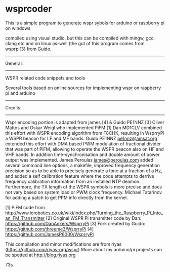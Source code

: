 # wsprcoder

This is  a simple program to generate wspr sybols for  arduino or raspberry pi on windows

compiled using visual studio, but this can be compiled with mingw, gcc, clang etc and on linux as-well (the gut of this program comes from wsprpi[3] from Guido.


******
General:
******

WSPR related code snippets and tools

Several tools based on online sources for implementing wspr on raspberry pi and arduino

******
Credits:
******
  Wspr encoding portion is adapted from james [4] &  Guido PE1NNZ [3]
  Oliver Mattos and Oskar Weigl who implemented PiFM [1]
  Dan MD1CLV combined this effort with WSPR encoding algorithm from F8CHK,
  resulting in WsprryPi a WSPR beacon for LF and MF bands.
  Guido PE1NNZ <pe1nnz@amsat.org> extended this effort with DMA based PWM
  modulation of fractional divider that was part of PiFM, allowing to operate
  the WSPR beacon also on HF and VHF bands.  In addition time-synchronisation
  and double amount of power output was implemented.
  James Peroulas <james@peroulas.com> added several command line options, a
  makefile, improved frequency generation precision so as to be able to
  precisely generate a tone at a fraction of a Hz, and added a self calibration
  feature where the code attempts to derrive frequency calibration information
  from an installed NTP deamon.  Furthermore, the TX length of the WSPR symbols
  is more precise and does not vary based on system load or PWM clock
  frequency.
  Michael Tatarinov for adding a patch to get PPM info directly from the
  kernel.
  
  [1] PiFM code from
      http://www.icrobotics.co.uk/wiki/index.php/Turning_the_Raspberry_Pi_Into_an_FM_Transmitter
  [2] Original WSPR Pi transmitter code by Dan:
      https://github.com/DanAnkers/WsprryPi
  [3] Fork created by Guido:
      https://github.com/threeme3/WsprryPi
  [4] https://github.com/JamesP6000/WsprryPi
  
  This compilation and minor modifications are from riyas (https://github.com/riyas-org/wspr)
  More about my arduino/pi projects can be spotted at http://blog.riyas.org
  
  73s
  
  
